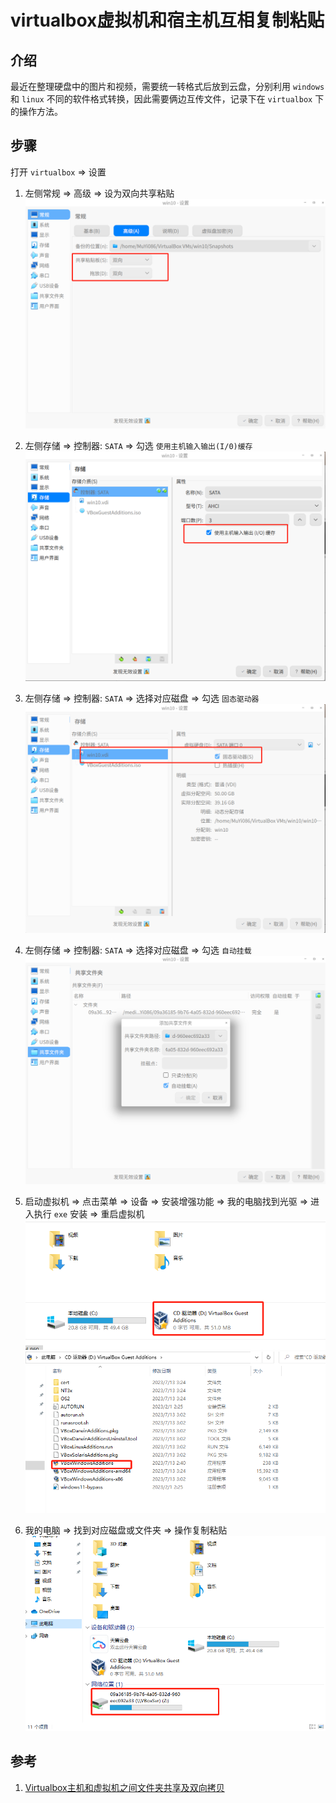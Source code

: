 # virtualbox虚拟机和宿主机互相复制粘贴

## 介绍
最近在整理硬盘中的图片和视频，需要统一转格式后放到云盘，分别利用 `windows` 和 `linux` 不同的软件格式转换，因此需要俩边互传文件，记录下在 `virtualbox` 下的操作方法。

## 步骤
打开 `virtualbox` => 设置
1. 左侧常规 => 高级 => 设为双向共享粘贴
![设为双向共享粘贴](/Images/Shell/virtualbox虚拟机和宿主机互相复制粘贴/step_3.png "设为双向共享粘贴")

1. 左侧存储 => 控制器: `SATA` => 勾选 `使用主机输入输出(I/0)缓存`
![使用主机输入输出](/Images/Shell/virtualbox虚拟机和宿主机互相复制粘贴/step_4.png "使用主机输入输出")

1. 左侧存储 => 控制器: `SATA` => 选择对应磁盘 => 勾选 `固态驱动器`
![勾选'固态驱动器'](/Images/Shell/virtualbox虚拟机和宿主机互相复制粘贴/step_5.png "勾选'固态驱动器'")

1. 左侧存储 => 控制器: `SATA` => 选择对应磁盘 => 勾选 `自动挂载`
![自动挂载](/Images/Shell/virtualbox虚拟机和宿主机互相复制粘贴/step_6.png "自动挂载")
1. 启动虚拟机 => 点击菜单 => 设备 => 安装增强功能 => 我的电脑找到光驱 => 进入执行 `exe` 安装 => 重启虚拟机
![安装增强功能](/Images/Shell/virtualbox虚拟机和宿主机互相复制粘贴/step_1.png "安装增强功能")
![进入执行](/Images/Shell/virtualbox虚拟机和宿主机互相复制粘贴/step_2.png "进入执行")

1. 我的电脑 => 找到对应磁盘或文件夹 => 操作复制粘贴
![找到对应磁盘或文件夹](/Images/Shell/virtualbox虚拟机和宿主机互相复制粘贴/step_7.png "找到对应磁盘或文件夹")




## 参考
1. [Virtualbox主机和虚拟机之间文件夹共享及双向拷贝](https://www.zhangshengrong.com/p/pDXBO3z1Pd/)
